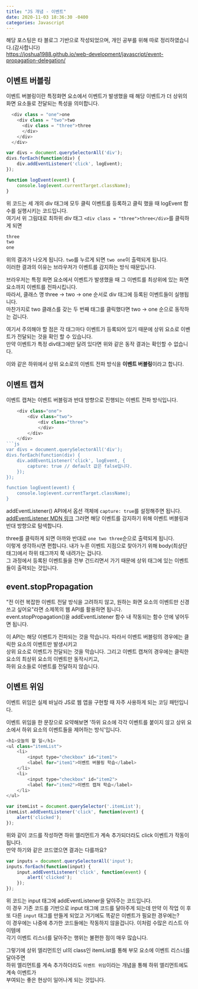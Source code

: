 ```yaml
---
title: "JS 개념 - 이벤트"
date: 2020-11-03 18:36:30 -0400
categories: Javascript
---
```

해당 포스팅은 타 블로그 기반으로 작성되었으며, 개인 공부를 위해 따로 정리하였습니다.(감사합니다)<br>
https://joshua1988.github.io/web-development/javascript/event-propagation-delegation/<br>

이벤트 버블링
---
이벤트 버블링이란 특정화면 요소에서 이벤트가 발생했을 때 해당 이벤트가 더 상위의 화면 요소들로 전달되는 특성을 의미합니다.<br>
```js
  <div class = "one">one
    <div class = "two">two
      <div class = "three">three
      </div>
    </div>
  </div>
```

```js
var divs = document.querySelectorAll('div');
divs.forEach(function(div) {
	div.addEventListener('click', logEvent);
});

function logEvent(event) {
	console.log(event.currentTarget.className);
}
```

위 코드는 세 개의 div 태그에 모두 클릭 이벤트를 등록하고 클릭 했을 때 logEvent 함수를 실행시키는 코드입니다.<br>
여기서 위 그림대로 최하위 div 태그 `<div class = "three">three</div>`를 클릭하게 되면<br>
``` js
three
two
one
```
위의 결과가 나오게 됩니다. `two`를 누르게 되면 `two one`이 출력되게 됩니다.<br>
이러한 결과의 이유는 브라우저가 이벤트를 감지하는 방식 때문입니다.<br>

브라우저는 특정 화면 요소에서 이벤트가 발생했을 때 그 이벤트를 최상위에 있는 화면 요소까지 이벤트를 전파시킵니다.<br>
따라서, 클래스 명 three -> two -> one 순서로 div 태그에 등록된 이벤트들이 실행됩니다.<br>
마찬가지로 two 클래스를 갖는 두 번째 태그를 클릭했다면 two -> one 순으로 동작하는 겁니다.<br>

여기서 주의해야 할 점은 각 태그마다 이벤트가 등록되어 있기 때문에 상위 요소로 이벤트가 전달되는 것을 확인 할 수 있습니다.<br>
만약 이벤트가 특정 div태그에만 달려 있다면 위와 같은 동작 결과는 확인할 수 없습니다.<br>

이와 같은 하위에서 상위 요소로의 이벤트 전파 방식을 <strong>이벤트 버블링</strong>이라고 합니다.<br>

이벤트 캡쳐
---
이벤트 캡쳐는 이벤트 버블링과 반대 방향으로 진행되는 이벤트 전파 방식입니다.<br>
```js
	<div class="one">
		<div class="two">
			<div class="three">
			</div>
		</div>
	</div>
```js
var divs = document.querySelectorAll('div');
divs.forEach(function(div) {
	div.addEventListener('click', logEvent, {
		capture: true // default 값은 false입니다.
	});
});

function logEvent(event) {
	console.log(event.currentTarget.className);
}
```
addEventListener() API에서 옵션 객체에 `capture: true`를 설정해주면 됩니다.
<a href ="https://developer.mozilla.org/en-US/docs/Web/API/EventTarget/addEventListener">addEventListener MDN 링크</a>
그러면 해당 이벤트를 감지하기 위해 이벤트 버블링과 반대 방향으로 탐색합니다.<br>

three를 클릭하게 되면 아까와 반대로 `one two three`순으로 출력되게 됩니다.<br>
이렇게 생각하시면 편합니다. 내가 누른 이벤트 지점으로 찾아가기 위해 body(최상단 태그)에서 하위 태그까지 쭉 내려가는 겁니다.<br>
그 과정에서 등록된 이벤트들을 전부 건드리면서 가기 때문에 상위 태그에 있는 이벤트들이 출력되는 것입니다.<br>


event.stopPropagation
---
"전 이런 복잡한 이벤트 전달 방식을 고려하지 않고, 원하는 화면 요소의 이벤트만 신경 쓰고 싶어요"라면 소제목의 웹 API를 활용하면 됩니다.<br>
event.stopPropagation()을 addEventListener 함수 내 작동되는 함수 안에 넣어두면 됩니다.<br>

이 API는 해당 이벤트가 전파되는 것을 막습니다. 따라서 이벤트 버블링의 경우에는 클릭한 요소의 이벤트만 발생시키고<br>
상위 요소로 이벤트가 전달되는 것을 막습니다. 그리고 이벤트 캡쳐의 경우에는 클릭한 요소의 최상위 요소의 이벤트만 동작시키고,<br>
하위 요소들로 이벤트를 전달하지 않습니다.<br>

이벤트 위임
---
이벤트 위임은 실제 바닐라 JS로 웹 앱을 구현할 때 자주 사용하게 되는 코딩 패턴입니다.<br>

이벤트 위임을 한 문장으로 요약해보면 '하위 요소에 각각 이벤트를 붙이지 않고 상위 요소에서 하위 요소의 이벤트들을 제어하는 방식'입니다.<br>

```js
<h1>오늘의 할 일</h1>
<ul class="itemList">
	<li>
		<input type="checkbox" id="item1">
		<label for="item1">이벤트 버블링 학습</label>
	</li>
	<li>
		<input type="checkbox" id="item2">
		<label for="item2">이벤트 캡쳐 학습</label>
	</li>
</ul>
```
```js
var itemList = document.querySelector('.itemList');
itemList.addEventListener('click', function(event) {
	alert('clicked');
});
```
위와 같이 코드를 작성하면 하위 엘리먼트가 계속 추가되더라도 click 이벤트가 작동이 됩니다.<br>
만약 하기와 같은 코드였으면 결과는 다를까요?<br>

```js
var inputs = document.querySelectorAll('input');
inputs.forEach(function(input) {
	input.addEventListener('click', function(event) {
		alert('clicked');
	});
});
```
위 코드는 input 태그에 addEventListener을 달아주는 코드입니다.<br>
이 경우 기존 코드를 기반으로 input 태그에 코드를 달아주게 되는데 만약 이 작업 이 후<br>
또 다른 `input` 태그를 만들게 되었고 거기에도 똑같은 이벤트가 필요한 경우에는?<br>
이 경우에는 나중에 추가한 코드들에는 작동하지 않을겁니다. 이처럼 수많은 리스트 아이템에<br>
각기 이벤트 리스너를 달아주는 행위는 불편한 점이 매우 많습니다.<br>

그렇기에 상위 엘리먼트인 ul의 class인 itemList를 통해 부모 요소에 이벤트 리스너를 달아주면<br>
하위 엘리먼트를 계속 추가하더라도 `이벤트 위임`이라는 개념을 통해 하위 엘리먼트에도 계속 이벤트가<br>
부여되는 좋은 현상이 일어나게 되는 것입니다.<br>




